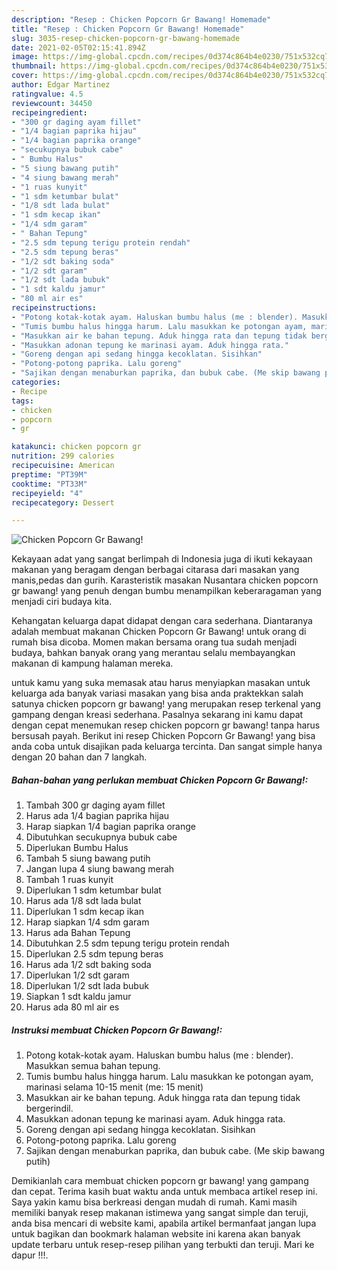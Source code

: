 ```yaml
---
description: "Resep : Chicken Popcorn Gr Bawang! Homemade"
title: "Resep : Chicken Popcorn Gr Bawang! Homemade"
slug: 3035-resep-chicken-popcorn-gr-bawang-homemade
date: 2021-02-05T02:15:41.894Z
image: https://img-global.cpcdn.com/recipes/0d374c864b4e0230/751x532cq70/chicken-popcorn-gr-bawang-foto-resep-utama.jpg
thumbnail: https://img-global.cpcdn.com/recipes/0d374c864b4e0230/751x532cq70/chicken-popcorn-gr-bawang-foto-resep-utama.jpg
cover: https://img-global.cpcdn.com/recipes/0d374c864b4e0230/751x532cq70/chicken-popcorn-gr-bawang-foto-resep-utama.jpg
author: Edgar Martinez
ratingvalue: 4.5
reviewcount: 34450
recipeingredient:
- "300 gr daging ayam fillet"
- "1/4 bagian paprika hijau"
- "1/4 bagian paprika orange"
- "secukupnya bubuk cabe"
- " Bumbu Halus"
- "5 siung bawang putih"
- "4 siung bawang merah"
- "1 ruas kunyit"
- "1 sdm ketumbar bulat"
- "1/8 sdt lada bulat"
- "1 sdm kecap ikan"
- "1/4 sdm garam"
- " Bahan Tepung"
- "2.5 sdm tepung terigu protein rendah"
- "2.5 sdm tepung beras"
- "1/2 sdt baking soda"
- "1/2 sdt garam"
- "1/2 sdt lada bubuk"
- "1 sdt kaldu jamur"
- "80 ml air es"
recipeinstructions:
- "Potong kotak-kotak ayam. Haluskan bumbu halus (me : blender). Masukkan semua bahan tepung."
- "Tumis bumbu halus hingga harum. Lalu masukkan ke potongan ayam, marinasi selama 10-15 menit (me: 15 menit)"
- "Masukkan air ke bahan tepung. Aduk hingga rata dan tepung tidak bergerindil."
- "Masukkan adonan tepung ke marinasi ayam. Aduk hingga rata."
- "Goreng dengan api sedang hingga kecoklatan. Sisihkan"
- "Potong-potong paprika. Lalu goreng"
- "Sajikan dengan menaburkan paprika, dan bubuk cabe. (Me skip bawang putih)"
categories:
- Recipe
tags:
- chicken
- popcorn
- gr

katakunci: chicken popcorn gr 
nutrition: 299 calories
recipecuisine: American
preptime: "PT39M"
cooktime: "PT33M"
recipeyield: "4"
recipecategory: Dessert

---
```



![Chicken Popcorn Gr Bawang!](https://img-global.cpcdn.com/recipes/0d374c864b4e0230/751x532cq70/chicken-popcorn-gr-bawang-foto-resep-utama.jpg)

Kekayaan adat yang sangat berlimpah di Indonesia juga di ikuti kekayaan makanan yang beragam dengan berbagai citarasa dari masakan yang manis,pedas dan gurih. Karasteristik masakan Nusantara chicken popcorn gr bawang! yang penuh dengan bumbu menampilkan keberaragaman yang menjadi ciri budaya kita.


Kehangatan keluarga dapat didapat dengan cara sederhana. Diantaranya adalah membuat makanan Chicken Popcorn Gr Bawang! untuk orang di rumah bisa dicoba. Momen makan bersama orang tua sudah menjadi budaya, bahkan banyak orang yang merantau selalu membayangkan makanan di kampung halaman mereka.



untuk kamu yang suka memasak atau harus menyiapkan masakan untuk keluarga ada banyak variasi masakan yang bisa anda praktekkan salah satunya chicken popcorn gr bawang! yang merupakan resep terkenal yang gampang dengan kreasi sederhana. Pasalnya sekarang ini kamu dapat dengan cepat menemukan resep chicken popcorn gr bawang! tanpa harus bersusah payah.
Berikut ini resep Chicken Popcorn Gr Bawang! yang bisa anda coba untuk disajikan pada keluarga tercinta. Dan sangat simple hanya dengan 20 bahan dan 7 langkah.


<!--inarticleads1-->

##### Bahan-bahan yang perlukan membuat Chicken Popcorn Gr Bawang!:

1. Tambah 300 gr daging ayam fillet
1. Harus ada 1/4 bagian paprika hijau
1. Harap siapkan 1/4 bagian paprika orange
1. Dibutuhkan secukupnya bubuk cabe
1. Diperlukan  Bumbu Halus
1. Tambah 5 siung bawang putih
1. Jangan lupa 4 siung bawang merah
1. Tambah 1 ruas kunyit
1. Diperlukan 1 sdm ketumbar bulat
1. Harus ada 1/8 sdt lada bulat
1. Diperlukan 1 sdm kecap ikan
1. Harap siapkan 1/4 sdm garam
1. Harus ada  Bahan Tepung
1. Dibutuhkan 2.5 sdm tepung terigu protein rendah
1. Diperlukan 2.5 sdm tepung beras
1. Harus ada 1/2 sdt baking soda
1. Diperlukan 1/2 sdt garam
1. Diperlukan 1/2 sdt lada bubuk
1. Siapkan 1 sdt kaldu jamur
1. Harus ada 80 ml air es




<!--inarticleads2-->

##### Instruksi membuat  Chicken Popcorn Gr Bawang!:

1. Potong kotak-kotak ayam. Haluskan bumbu halus (me : blender). Masukkan semua bahan tepung.
1. Tumis bumbu halus hingga harum. Lalu masukkan ke potongan ayam, marinasi selama 10-15 menit (me: 15 menit)
1. Masukkan air ke bahan tepung. Aduk hingga rata dan tepung tidak bergerindil.
1. Masukkan adonan tepung ke marinasi ayam. Aduk hingga rata.
1. Goreng dengan api sedang hingga kecoklatan. Sisihkan
1. Potong-potong paprika. Lalu goreng
1. Sajikan dengan menaburkan paprika, dan bubuk cabe. (Me skip bawang putih)




Demikianlah cara membuat chicken popcorn gr bawang! yang gampang dan cepat. Terima kasih buat waktu anda untuk membaca artikel resep ini. Saya yakin kamu bisa berkreasi dengan mudah di rumah. Kami masih memiliki banyak resep makanan istimewa yang sangat simple dan teruji, anda bisa mencari di website kami, apabila artikel bermanfaat jangan lupa untuk bagikan dan bookmark halaman website ini karena akan banyak update terbaru untuk resep-resep pilihan yang terbukti dan teruji. Mari ke dapur !!!. 
